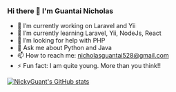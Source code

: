 ### Hi there 👋 I'm Guantai Nicholas

- 🔭 I’m currently working on Laravel and Yii
- 🌱 I’m currently learning Laravel, Yii, NodeJs, React
- 🤔 I’m looking for help with PHP
- 💬 Ask me about Python and Java
- 📫 How to reach me: nicholasguantai528@gmail.com
- ⚡ Fun fact: I am quite young. More than you think!!

[![NickyGuant's GitHub stats](https://github-readme-stats.vercel.app/api?username=NickyGuants)](https://github.com/NickyGuants/github-readme-stats)
